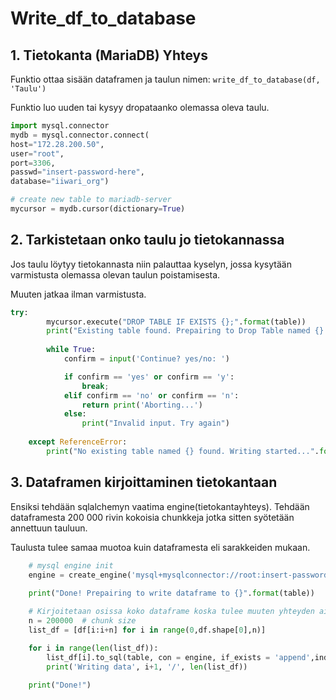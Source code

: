 
# Write_df_to_database

## 1. Tietokanta (MariaDB) Yhteys

Funktio ottaa sisään dataframen ja taulun nimen: ```write_df_to_database(df, 'Taulu')```

Funktio luo uuden tai kysyy dropataanko olemassa oleva taulu.

```python
import mysql.connector
mydb = mysql.connector.connect(
host="172.28.200.50",
user="root",
port=3306,
passwd="insert-password-here",
database="iiwari_org")

# create new table to mariadb-server
mycursor = mydb.cursor(dictionary=True)
```
## 2. Tarkistetaan onko taulu jo tietokannassa

Jos taulu löytyy tietokannasta niin palauttaa kyselyn, jossa kysytään varmistusta olemassa olevan taulun poistamisesta.

Muuten jatkaa ilman varmistusta.


```python
try:
        mycursor.execute("DROP TABLE IF EXISTS {};".format(table))
        print("Existing table found. Prepairing to Drop Table named {}...".format(table))
        
        while True: 
            confirm = input('Continue? yes/no: ')

            if confirm == 'yes' or confirm == 'y':
                break;
            elif confirm == 'no' or confirm == 'n':
                return print('Aborting...')
            else:
                print("Invalid input. Try again")
        
    except ReferenceError:
        print("No existing table named {} found. Writing started...".format(table)) 
```

## 3. Dataframen kirjoittaminen tietokantaan

Ensiksi tehdään sqlalchemyn vaatima engine(tietokantayhteys).
Tehdään dataframesta 200 000 rivin kokoisia chunkkeja jotka sitten syötetään annettuun tauluun.

Taulusta tulee samaa muotoa kuin dataframesta eli sarakkeiden mukaan.

```python
    # mysql engine init
    engine = create_engine('mysql+mysqlconnector://root:insert-password-here@172.28.200.50/iiwari_org')
    
    print("Done! Prepairing to write dataframe to {}".format(table))

    # Kirjoitetaan osissa koko dataframe koska tulee muuten yhteyden aikakatkaisu
    n = 200000  # chunk size
    list_df = [df[i:i+n] for i in range(0,df.shape[0],n)]

    for i in range(len(list_df)):
        list_df[i].to_sql(table, con = engine, if_exists = 'append',index = False)
        print('Writing data', i+1, '/', len(list_df))
    
    print("Done!")
```

